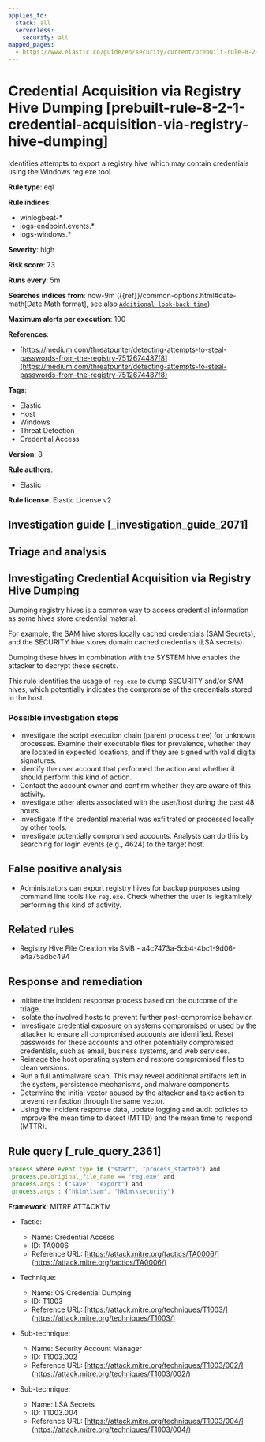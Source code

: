 ```yaml
---
applies_to:
  stack: all
  serverless:
    security: all
mapped_pages:
  - https://www.elastic.co/guide/en/security/current/prebuilt-rule-8-2-1-credential-acquisition-via-registry-hive-dumping.html
---
```


# Credential Acquisition via Registry Hive Dumping [prebuilt-rule-8-2-1-credential-acquisition-via-registry-hive-dumping]

Identifies attempts to export a registry hive which may contain credentials using the Windows reg.exe tool.

**Rule type**: eql

**Rule indices**:

* winlogbeat-*
* logs-endpoint.events.*
* logs-windows.*

**Severity**: high

**Risk score**: 73

**Runs every**: 5m

**Searches indices from**: now-9m ({{ref}}/common-options.html#date-math[Date Math format], see also [`Additional look-back time`](docs-content://solutions/security/detect-and-alert/create-detection-rule.md#rule-schedule))

**Maximum alerts per execution**: 100

**References**:

* [https://medium.com/threatpunter/detecting-attempts-to-steal-passwords-from-the-registry-7512674487f8](https://medium.com/threatpunter/detecting-attempts-to-steal-passwords-from-the-registry-7512674487f8)

**Tags**:

* Elastic
* Host
* Windows
* Threat Detection
* Credential Access

**Version**: 8

**Rule authors**:

* Elastic

**Rule license**: Elastic License v2

## Investigation guide [_investigation_guide_2071]

## Triage and analysis

## Investigating Credential Acquisition via Registry Hive Dumping

Dumping registry hives is a common way to access credential information as some hives store credential material.

For example, the SAM hive stores locally cached credentials (SAM Secrets), and the SECURITY hive stores domain cached
credentials (LSA secrets).

Dumping these hives in combination with the SYSTEM hive enables the attacker to decrypt these secrets.

This rule identifies the usage of `reg.exe` to dump SECURITY and/or SAM hives, which potentially indicates the
compromise of the credentials stored in the host.

### Possible investigation steps

- Investigate the script execution chain (parent process tree) for unknown processes. Examine their executable files for
prevalence, whether they are located in expected locations, and if they are signed with valid digital signatures.
- Identify the user account that performed the action and whether it should perform this kind of action.
- Contact the account owner and confirm whether they are aware of this activity.
- Investigate other alerts associated with the user/host during the past 48 hours.
- Investigate if the credential material was exfiltrated or processed locally by other tools.
- Investigate potentially compromised accounts. Analysts can do this by searching for login events (e.g., 4624) to the target
host.

## False positive analysis

- Administrators can export registry hives for backup purposes using command line tools like `reg.exe`. Check whether
the user is legitamitely performing this kind of activity.

## Related rules

- Registry Hive File Creation via SMB - a4c7473a-5cb4-4bc1-9d06-e4a75adbc494

## Response and remediation

- Initiate the incident response process based on the outcome of the triage.
- Isolate the involved hosts to prevent further post-compromise behavior.
- Investigate credential exposure on systems compromised or used by the attacker to ensure all compromised accounts are
identified. Reset passwords for these accounts and other potentially compromised credentials, such as email, business
systems, and web services.
- Reimage the host operating system and restore compromised files to clean versions.
- Run a full antimalware scan. This may reveal additional artifacts left in the system, persistence mechanisms, and
malware components.
- Determine the initial vector abused by the attacker and take action to prevent reinfection through the same vector.
- Using the incident response data, update logging and audit policies to improve the mean time to detect (MTTD) and the
mean time to respond (MTTR).

## Rule query [_rule_query_2361]

```js
process where event.type in ("start", "process_started") and
 process.pe.original_file_name == "reg.exe" and
 process.args : ("save", "export") and
 process.args : ("hklm\\sam", "hklm\\security")
```

**Framework**: MITRE ATT&CKTM

* Tactic:

    * Name: Credential Access
    * ID: TA0006
    * Reference URL: [https://attack.mitre.org/tactics/TA0006/](https://attack.mitre.org/tactics/TA0006/)

* Technique:

    * Name: OS Credential Dumping
    * ID: T1003
    * Reference URL: [https://attack.mitre.org/techniques/T1003/](https://attack.mitre.org/techniques/T1003/)

* Sub-technique:

    * Name: Security Account Manager
    * ID: T1003.002
    * Reference URL: [https://attack.mitre.org/techniques/T1003/002/](https://attack.mitre.org/techniques/T1003/002/)

* Sub-technique:

    * Name: LSA Secrets
    * ID: T1003.004
    * Reference URL: [https://attack.mitre.org/techniques/T1003/004/](https://attack.mitre.org/techniques/T1003/004/)



